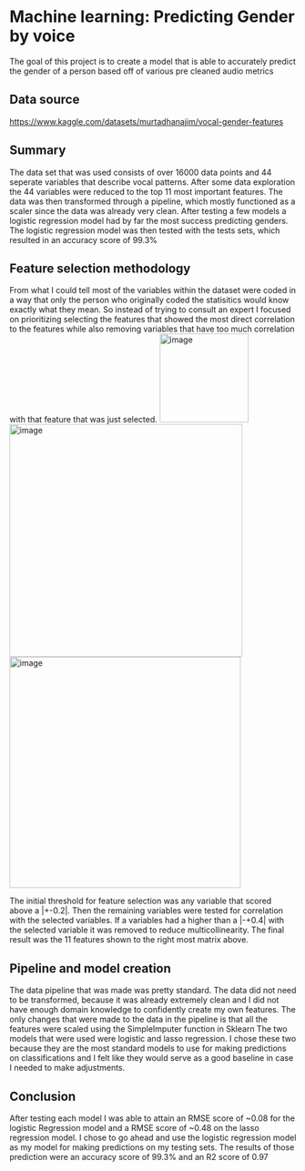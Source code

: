 # Machine learning: Predicting Gender by voice

The goal of this project is to create a model that is able to accurately predict the gender of a person based off of various pre cleaned audio metrics


## Data source
https://www.kaggle.com/datasets/murtadhanajim/vocal-gender-features
## Summary
The data set that was used consists of over 16000 data points and 44 seperate variables that describe vocal patterns. After some data exploration the 44 variables were reduced to the top 11 most important features. The data was then transformed through a pipeline, which mostly functioned as a scaler since the data was already very clean. After testing a few models a logistic regression model had by far the most success predicting genders. The logistic regression model was then tested with the tests sets, which resulted in an accuracy score of 99.3%
## Feature selection methodology 
From what I could tell most of the variables within the dataset were coded in a way that only the person who originally coded the statisitics would know exactly what they mean. So instead of trying to consult an expert I focused on prioritizing selecting the features that showed the most direct correlation to the features while also removing variables that have too much correlation with that feature that was just selected. 
<img width="156" alt="image" src="https://github.com/user-attachments/assets/4040f1a3-8eec-433f-865b-f61dee15aa60" />
<img width="409" alt="image" src="https://github.com/user-attachments/assets/730be7e9-1661-4129-afeb-1488061ed95a" /> 
<img width="406" alt="image" src="https://github.com/user-attachments/assets/9927d002-44f9-4ed0-81d0-bde01ab02a9a" />

The initial threshold for feature selection was any variable that scored above a |+-0.2|. Then the remaining variables were tested for correlation with the selected variables. If a variables had a higher than a |-+0.4| with the selected variable it was removed to reduce multicollinearity. The final result was the 11 features shown to the right most matrix above.
## Pipeline and model creation
The data pipeline that was made was pretty standard. The data did not need to be transformed, because it was already extremely clean and I did not have enough domain knowledge to confidently create my own features. The only changes that were made to the data in the pipeline is that all the features were scaled using the SimpleImputer function in Sklearn
The two models that were used were logistic and lasso regression. I chose these two because they are the most standard models to use for making predictions on classifications and I felt like they would serve as a good baseline in case I needed to make adjustments.
## Conclusion
After testing each model I was able to attain an RMSE score of ~0.08 for the logistic Regression model and a RMSE score of ~0.48 on the lasso regression model. I chose to go ahead and use the logistic regression model as my model for making predictions on my testing sets. The results of those prediction were an accuracy score of 99.3% and an R2 score of 0.97
